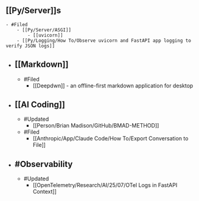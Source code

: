 ## [[Py/Server]]s
	- #Filed
		- [[Py/Server/ASGI]]
			- [[uvicorn]]
		- [[Py/Logging/How To/Observe uvicorn and FastAPI app logging to verify JSON logs]]
- ## [[Markdown]]
	- #Filed
		- [[Deepdwn]] - an offline-first markdown application for desktop
- ## [[AI Coding]]
	- #Updated
		- [[Person/Brian Madison/GitHub/BMAD-METHOD]]
	- #Filed
		- [[Anthropic/App/Claude Code/How To/Export Conversation to File]]
- ## #Observability
	- #Updated
		- [[OpenTelemetry/Research/AI/25/07/OTel Logs in FastAPI Context]]
